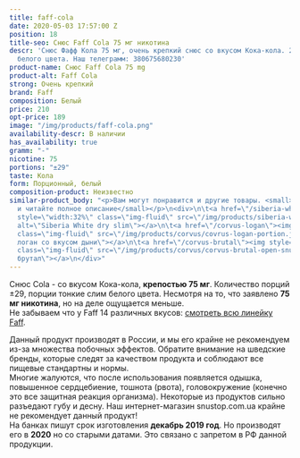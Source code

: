 ```yaml
---
title: faff-cola
date: 2020-05-03 17:57:00 Z
position: 18
title-seo: Снюс Faff Cola 75 мг никотина
descr: 'Снюс Фафф Кола 75 мг, очень крепкий снюс со вкусом Кока-кола. 29 тонких порций
  белого цвета. Наш телеграмм: 380675680230'
product-name: Снюс Faff Cola 75 mg
product-alt: Faff Cola
strong: Очень крепкий
brand: Faff
composition: Белый
price: 210
opt-price: 189
image: "/img/products/faff-cola.png"
availability-descr: В наличии
has_availability: true
gramm: "-"
nicotine: 75
portions: "±29"
taste: Кола
form: Порционный, белый
composition-product: Неизвестно
similar-product_body: "<p>Вам могут понравится и другие товары. <small>Жмите на картинки
  и читайте полное описание</small></p>\n<div>\n\t<a href=\"/siberia-white-dry-slim\"><img
  style=\"width:32%\" class=\"img-fluid\" src=\"/img/products/siberia-white-dry-slim/siberia-open-and-cryo.jpg\"
  alt=\"Siberia White dry slim\"></a>\n\t<a href=\"/corvus-logan\"><img style=\"width:32%\"
  class=\"img-fluid\" src=\"/img/products/corvus/covrus-logan-portion.jpg\" alt=\"Корвус
  логан со вкусом дыни\"></a>\n\t<a href=\"/corvus-brutal\"><img style=\"width:32%\"
  class=\"img-fluid\" src=\"/img/products/corvus/corvus-brutal-open-snus.jpg\" alt=\"Корвус
  брутал\"></a>\n</div>"
---
```


Снюс Cola - со вкусом Кока-кола, **крепостью 75 мг**. Количество порций ±29, порции тонкие слим белого цвета. Несмотря на то, что заявлено **75 мг никотина**, но на деле ощущается меньше.<br>
Не забываем что у Faff 14 различных вкусов: [смотреть всю линейку Faff](/faff).

Данный продукт производят в России, и мы его крайне не рекомендуем из-за множества побочных эффектов. Обратите внимание на шведские бренды, которые следят за качеством продукта и соблюдают все пищевые стандартны и нормы.<br>
Многие жалуются, что после использования появляется одышка, повышенное сердцебиение, тошнота (рвота), головокружение (конечно это все защитная реакция организма). Некоторые из продуктов сильно разъедают губу и десну. Наш интернет-магазин snustop.com.ua крайне не рекомендует данный продукт!<br>
На банках пишут срок изготовления **декабрь 2019 год**. Но производят его в **2020** но со старыми датами. Это связано с запретом в РФ данной продукции.